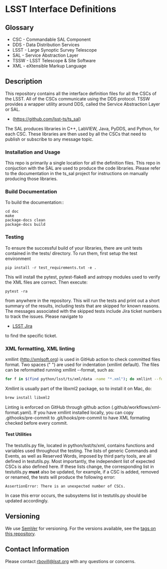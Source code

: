 # LSST Interface Definitions

## Glossary

- CSC  -   Commandable SAL Component
- DDS  -   Data Distribution Services
- LSST -   Large Synoptic Survey Telescope
- SAL  -   Service Abstraction Layer
- TSSW -   LSST Telescope & Site Software
- XML  -   eXtensible Markup Language

## Description

This repository contains all the interface definition files for all the CSCs of the LSST.  All of the CSCs communicate using the DDS protocol.  TSSW provides a wrapper utility around DDS, called the Service Abstraction Layer or SAL.

* (https://github.com/lsst-ts/ts_sal) 

The SAL produces libraries in C++, LabVIEW, Java, PyDDS, and Python, for each CSC.  These libraries are then used by all the CSCs that need to publish or subscribe to any message topic.

### Installation and Usage

This repo is primarily a single location for all the definition files.  This repo in conjuction with the SAL are used to produce the code libraries.  Please refer to the documentation in the ts_sal project for instructions on manually producing those libraries.

### Build Documentation

To build the documentation::

    cd doc
    make
    package-docs clean
    package-docs build

### Testing

To ensure the successful build of your libraries, there are unit tests contained in the tests/ directory.  To run them, first setup the test environment

```
pip install -r test_requirements.txt -e .
```

This will install the pytest, pytest-flake8 and astropy modules used to verify the XML files are correct.  Then execute:

```
pytest -ra
```

from anywhere in the repository.  This will run the tests and print out a short summary of the results, including tests that are skipped for known reasons.  The messages associated with the skipped tests include Jira ticket numbers to track the issues.  Please navigate to 

* [LSST Jira](https://jira.lsstcorp.org/secure/Dashboard.jspa)

to find the specific ticket.

### XML formatting, XML linting

xmllint (http://xmlsoft.org) is used in GitHub action to check committed files format. Two spaces ("  ") are used for indentation (xmllint default). The files can be reformatted running xmllint --format, such as:

```bash
for f in $(find python/lsst/ts/xml/data -name "*.xml"); do xmllint --format $f > /tmp/$$lint; cp /tmp/$$lint $f; done && rm /tmp/$$lint
```

Xmllint is usually part of the libxml2 package, so to install it on Mac, do:

```bash
brew install libxml2
```

Linting is enforced on GitHub through github action (.github/workflows/xml-format.yaml). If you have xmllint installed locally, you can copy .githooks/pre-commit to .git/hooks/pre-commit to have XML formating checked before every commit.

#### Test Utilities

The testutils.py file, located in python/lsst/ts/xml, contains functions and variables used throughout the testing.  The lists of generic Commands and Events, as well as Reserved Words, imposed by third party tools, are all defined in testutils.py.  Most importantly, the independent list of expected CSCs is also defined here.  If these lists change, the corresponding list in testutils.py **must** also be updated, for example, if a CSC is added, removed or renamed, the tests will produce the following error:

```
AssertionError: There is an unexpected number of CSCs.
```

In case this error occurs, the subsystems list in testutils.py should be updated accordingly.

## Versioning

We use [SemVer](http://semver.org/) for versioning. For the versions available, see the [tags on this repository](https://github.com/lsst-ts/ts_xml/tags). 

## Contact Information

Please contact <rbovill@lsst.org> with any questions or concerns.
